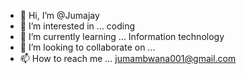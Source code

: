 - 👋 Hi, I’m @Jumajay
- 👀 I’m interested in ... coding 
- 🌱 I’m currently learning ... Information technology
- 💞️ I’m looking to collaborate on ...
- 📫 How to reach me ... jumambwana001@gmail.com

<!---
Jumajay/Jumajay is a ✨ special ✨ repository because its `README.md` (this file) appears on your GitHub profile.
You can click the Preview link to take a look at your changes.
--->
